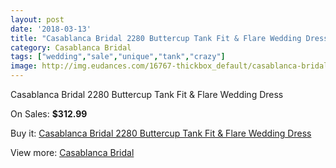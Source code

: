 ```yaml
---
layout: post
date: '2018-03-13'
title: "Casablanca Bridal 2280 Buttercup Tank Fit & Flare Wedding Dress"
category: Casablanca Bridal
tags: ["wedding","sale","unique","tank","crazy"]
image: http://img.eudances.com/16767-thickbox_default/casablanca-bridal-2280-buttercup-tank-fit-flare-wedding-dress.jpg
---
```

Casablanca Bridal 2280 Buttercup Tank Fit & Flare Wedding Dress

On Sales: **$312.99**
<a href="https://www.eudances.com/en/casablanca-bridal/4921-casablanca-bridal-2280-buttercup-tank-fit-flare-wedding-dress.html"><amp-img layout="responsive" width="600" height="600" src="//img.eudances.com/16767-thickbox_default/casablanca-bridal-2280-buttercup-tank-fit-flare-wedding-dress.jpg" alt="Casablanca Bridal 2280 Buttercup Tank Fit & Flare Wedding Dress 0" /></a>
<a href="https://www.eudances.com/en/casablanca-bridal/4921-casablanca-bridal-2280-buttercup-tank-fit-flare-wedding-dress.html"><amp-img layout="responsive" width="600" height="600" src="//img.eudances.com/16770-thickbox_default/casablanca-bridal-2280-buttercup-tank-fit-flare-wedding-dress.jpg" alt="Casablanca Bridal 2280 Buttercup Tank Fit & Flare Wedding Dress 1" /></a>
<a href="https://www.eudances.com/en/casablanca-bridal/4921-casablanca-bridal-2280-buttercup-tank-fit-flare-wedding-dress.html"><amp-img layout="responsive" width="600" height="600" src="//img.eudances.com/16769-thickbox_default/casablanca-bridal-2280-buttercup-tank-fit-flare-wedding-dress.jpg" alt="Casablanca Bridal 2280 Buttercup Tank Fit & Flare Wedding Dress 2" /></a>
<a href="https://www.eudances.com/en/casablanca-bridal/4921-casablanca-bridal-2280-buttercup-tank-fit-flare-wedding-dress.html"><amp-img layout="responsive" width="600" height="600" src="//img.eudances.com/16768-thickbox_default/casablanca-bridal-2280-buttercup-tank-fit-flare-wedding-dress.jpg" alt="Casablanca Bridal 2280 Buttercup Tank Fit & Flare Wedding Dress 3" /></a>

Buy it: [Casablanca Bridal 2280 Buttercup Tank Fit & Flare Wedding Dress](https://www.eudances.com/en/casablanca-bridal/4921-casablanca-bridal-2280-buttercup-tank-fit-flare-wedding-dress.html "Casablanca Bridal 2280 Buttercup Tank Fit & Flare Wedding Dress")

View more: [Casablanca Bridal](https://www.eudances.com/en/4-casablanca-bridal "Casablanca Bridal")